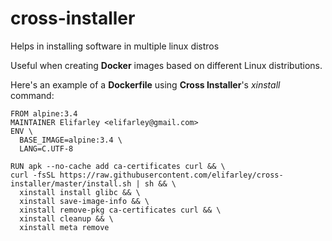# cross-installer
Helps in installing software in multiple linux distros

Useful when creating **Docker** images based on different Linux distributions.

Here's an example of a **Dockerfile** using **Cross Installer**'s *xinstall* command:

    FROM alpine:3.4
    MAINTAINER Elifarley <elifarley@gmail.com>
    ENV \
      BASE_IMAGE=alpine:3.4 \
      LANG=C.UTF-8

    RUN apk --no-cache add ca-certificates curl && \
    curl -fsSL https://raw.githubusercontent.com/elifarley/cross-installer/master/install.sh | sh && \
      xinstall install glibc && \
      xinstall save-image-info && \
      xinstall remove-pkg ca-certificates curl && \
      xinstall cleanup && \
      xinstall meta remove
